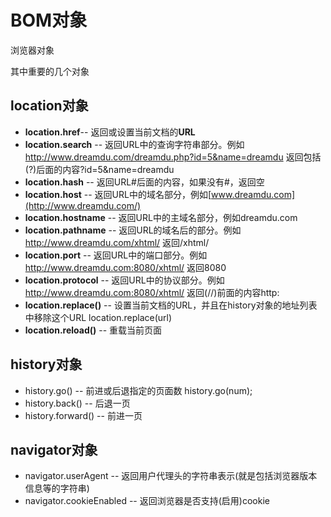 # BOM对象

浏览器对象

其中重要的几个对象

## location对象

- **location.href**-- 返回或设置当前文档的**URL**
- **location.search** -- 返回URL中的查询字符串部分。例如 http://www.dreamdu.com/dreamdu.php?id=5&name=dreamdu 返回包括(?)后面的内容?id=5&name=dreamdu
- **location.hash** -- 返回URL#后面的内容，如果没有#，返回空
- **location.host** -- 返回URL中的域名部分，例如[www.dreamdu.com](http://www.dreamdu.com/)
- **location.hostname** -- 返回URL中的主域名部分，例如dreamdu.com
- **location.pathname** -- 返回URL的域名后的部分。例如 http://www.dreamdu.com/xhtml/ 返回/xhtml/
- **location.port** -- 返回URL中的端口部分。例如 http://www.dreamdu.com:8080/xhtml/ 返回8080
- **location.protocol** -- 返回URL中的协议部分。例如 http://www.dreamdu.com:8080/xhtml/ 返回(//)前面的内容http:
- **location.replace()** -- 设置当前文档的URL，并且在history对象的地址列表中移除这个URL location.replace(url)
- **location.reload()** -- 重载当前页面

## history对象

- history.go() -- 前进或后退指定的页面数 history.go(num);
- history.back() -- 后退一页
- history.forward() -- 前进一页

## navigator对象

- navigator.userAgent -- 返回用户代理头的字符串表示(就是包括浏览器版本信息等的字符串)
- navigator.cookieEnabled -- 返回浏览器是否支持(启用)cookie